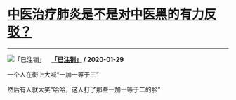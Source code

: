 # [中医治疗肺炎是不是对中医黑的有力反驳？](https://www.zhihu.com/answer/989630448)

-----------------------------------------------------------------

![「已注销」](https://pic1.zhimg.com/da8e974dc.jpg?source=1940ef5c "「已注销」")&emsp;**[「已注销」](https://www.zhihu.com/people/asion-80) / 2020-01-29**

一个人在街上大喊“一加一等于三”

然后有人就大笑“哈哈，这人打了那些一加一等于二的脸”

